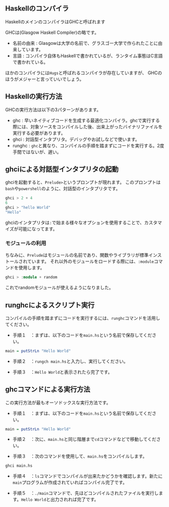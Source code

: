 


## Haskellのコンパイラ

HaskellのメインのコンパイラはGHCと呼ばれます

GHCは(Glasgow Haskell Compiler)の略です。

- 名前の由来 : Glasgowは大学の名前で、グラスゴー大学で作られたことに由来しています。
- 言語 : コンパイラ自体もHaskellで書かれているが、ランタイム事態はC言語で書かれている。

ほかのコンパイラには`Hugs`と呼ばれるコンパイラが存在していますが、
GHCのほうがメジャーと言っていいでしょう。


## Haskellの実行方法


GHCの実行方法は以下の3パターンがあります。


- ghc : 早いネイティブコードを生成する最適化コンパイラ。ghcで実行する際には、対象ソースをコンパイルした後、出来上がったバイナリファイルを実行する必要があります。
- ghci : 対話型インタプリタ。デバッグやお試しなどで使います。
- runghc : `ghc`と異なり、コンパイルの手順を踏まずにコードを実行する。2度手間ではないが、遅い。



## ghciによる対話型インタプリタの起動

ghciを起動すると、`Prelude>`というプロンプトが現れます。
このプロンプトは`bash`や`powershell`のように、対話型のインタプリタです。

```hs
ghci > 2 + 4
6
ghci > "hello World"
"Hello"
```

ghciのインタプリタは`:`で始まる様々なオプションを使用することで、カスタマイズが可能になってます。


### モジュールの利用

ちなみに、`Prelude`はモジュールの名前であり、関数やライブラリが標準インストールされています。
それ以外のモジュールをロードする際には、`:module`コマンドを使用します。

```hs
ghci > :module + random
```

これでrandomモジュールが使えるようになりました。






## runghcによるスクリプト実行

コンパイルの手順を踏まずにコードを実行するには、`runghc`コマンドを活用してください。

- 手順１　：まずは、以下のコードを`main.hs`という名前で保存してください。

```hs
main = putStrLn "Hello World"
```

- 手順２　：`rungch main.hs`と入力し、実行してください。

- 手順３　：`Hello World`と表示されたら完了です。



## ghcコマンドによる実行方法


この実行方法が最もオーソドックスな実行方法です。

- 手順１　：まずは、以下のコードを`main.hs`という名前で保存してください。

```hs
main = putStrLn "Hello World"
```

- 手順２　：次に、`main.hs`と同じ階層まで`cd`コマンドなどで移動してください。

- 手順３　：次のコマンドを使用して、`main.hs`をコンパイルします。

```sh
ghci main.hs
```

- 手順４　：`ls`コマンドでコンパイルが出来たかどうかを確認します。新たに`main`プログラムが作成されていればコンパイル完了です。

- 手順５　：`./main`コマンドで、先ほどコンパイルされたファイルを実行します。`Hello World`と出力されれば完了です。















